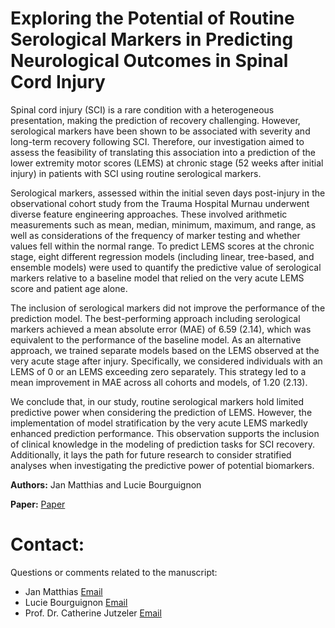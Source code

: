 # Exploring the Potential of Routine Serological Markers in Predicting Neurological Outcomes in Spinal Cord Injury 

Spinal cord injury (SCI) is a rare condition with a heterogeneous presentation, making the prediction of recovery challenging. However, serological markers have been shown to be associated with severity and long-term recovery following SCI. Therefore, our investigation aimed to assess the feasibility of translating this association into a prediction of the lower extremity motor scores (LEMS) at chronic stage (52 weeks after initial injury) in patients with SCI using routine serological markers.

Serological markers, assessed within the initial seven days post-injury in the observational cohort study from the Trauma Hospital Murnau underwent diverse feature engineering approaches. These involved arithmetic measurements such as mean, median, minimum, maximum, and range, as well as considerations of the frequency of marker testing and whether values fell within the normal range. To predict LEMS scores at the chronic stage, eight different regression models (including linear, tree-based, and ensemble models) were used to quantify the predictive value of serological markers relative to a baseline model that relied on the very acute LEMS score and patient age alone. 

The inclusion of serological markers did not improve the performance of the prediction model. The best-performing approach including serological markers achieved a mean absolute error (MAE) of 6.59 (2.14), which was equivalent to the performance of the baseline model. As an alternative approach, we trained separate models based on the LEMS observed at the very acute stage after injury. Specifically, we considered individuals with an LEMS of 0 or an LEMS exceeding zero separately. This strategy led to a mean improvement in MAE across all cohorts and models, of 1.20 (2.13).

We conclude that, in our study, routine serological markers hold limited predictive power when considering the prediction of LEMS. However, the implementation of model stratification by the very acute LEMS markedly enhanced prediction performance. This observation supports the inclusion of clinical knowledge in the modeling of prediction tasks for SCI recovery. Additionally, it lays the path for future research to consider stratified analyses when investigating the predictive power of potential biomarkers. 

**Authors:**
Jan Matthias and Lucie Bourguignon

**Paper:**
[Paper](https://doi.org/10.1016/j.expneurol.2024.114918)

# Contact:
Questions or comments related to the manuscript:
-  Jan Matthias [Email](mailto:jmatthias@student.ethz.ch)
-  Lucie Bourguignon [Email](mailto:lucie.bourguignon@hest.ethz.ch)
-  Prof. Dr. Catherine Jutzeler [Email](mailto:catherine.jutzeler@hest.ethz.ch)
